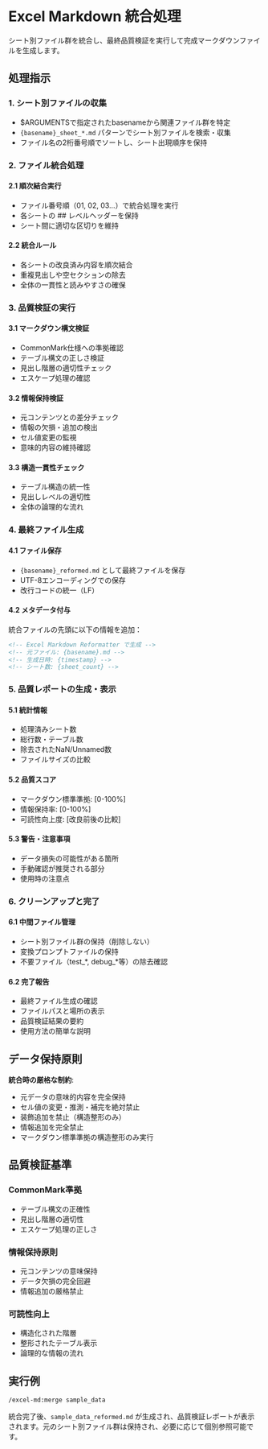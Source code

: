 # Excel Markdown 統合処理

シート別ファイル群を統合し、最終品質検証を実行して完成マークダウンファイルを生成します。

## 処理指示

### 1. シート別ファイルの収集
- $ARGUMENTSで指定されたbasenameから関連ファイル群を特定
- `{basename}_sheet_*.md` パターンでシート別ファイルを検索・収集
- ファイル名の2桁番号順でソートし、シート出現順序を保持

### 2. ファイル統合処理

#### 2.1 順次結合実行
- ファイル番号順（01, 02, 03...）で統合処理を実行
- 各シートの ## レベルヘッダーを保持
- シート間に適切な区切りを維持

#### 2.2 統合ルール
- 各シートの改良済み内容を順次結合
- 重複見出しや空セクションの除去
- 全体の一貫性と読みやすさの確保

### 3. 品質検証の実行

#### 3.1 マークダウン構文検証
- CommonMark仕様への準拠確認
- テーブル構文の正しさ検証
- 見出し階層の適切性チェック
- エスケープ処理の確認

#### 3.2 情報保持検証
- 元コンテンツとの差分チェック
- 情報の欠損・追加の検出
- セル値変更の監視
- 意味的内容の維持確認

#### 3.3 構造一貫性チェック
- テーブル構造の統一性
- 見出しレベルの適切性
- 全体の論理的な流れ

### 4. 最終ファイル生成

#### 4.1 ファイル保存
- `{basename}_reformed.md` として最終ファイルを保存
- UTF-8エンコーディングでの保存
- 改行コードの統一（LF）

#### 4.2 メタデータ付与
統合ファイルの先頭に以下の情報を追加：
```markdown
<!-- Excel Markdown Reformatter で生成 -->
<!-- 元ファイル: {basename}.md -->
<!-- 生成日時: {timestamp} -->
<!-- シート数: {sheet_count} -->
```

### 5. 品質レポートの生成・表示

#### 5.1 統計情報
- 処理済みシート数
- 総行数・テーブル数
- 除去されたNaN/Unnamed数
- ファイルサイズの比較

#### 5.2 品質スコア
- マークダウン標準準拠: [0-100%]
- 情報保持率: [0-100%]
- 可読性向上度: [改良前後の比較]

#### 5.3 警告・注意事項
- データ損失の可能性がある箇所
- 手動確認が推奨される部分
- 使用時の注意点

### 6. クリーンアップと完了

#### 6.1 中間ファイル管理
- シート別ファイル群の保持（削除しない）
- 変換プロンプトファイルの保持
- 不要ファイル（test_*, debug_*等）の除去確認

#### 6.2 完了報告
- 最終ファイル生成の確認
- ファイルパスと場所の表示
- 品質検証結果の要約
- 使用方法の簡単な説明

## データ保持原則

**統合時の厳格な制約**:
- 元データの意味的内容を完全保持
- セル値の変更・推測・補完を絶対禁止
- 装飾追加を禁止（構造整形のみ）
- 情報追加を完全禁止
- マークダウン標準準拠の構造整形のみ実行

## 品質検証基準

### CommonMark準拠
- テーブル構文の正確性
- 見出し階層の適切性
- エスケープ処理の正しさ

### 情報保持原則
- 元コンテンツの意味保持
- データ欠損の完全回避
- 情報追加の厳格禁止

### 可読性向上
- 構造化された階層
- 整形されたテーブル表示
- 論理的な情報の流れ

## 実行例

```bash
/excel-md:merge sample_data
```

統合完了後、`sample_data_reformed.md` が生成され、品質検証レポートが表示されます。元のシート別ファイル群は保持され、必要に応じて個別参照可能です。
